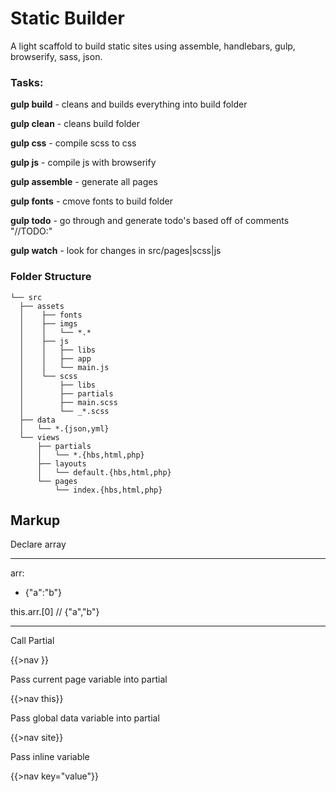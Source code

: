 # Static Builder

A light scaffold to build static sites using assemble, handlebars, gulp, browserify, sass, json.


### Tasks:

**gulp build** - cleans and builds everything into build folder

**gulp clean** - cleans build folder

**gulp css** - compile scss to css

**gulp js** - compile js with browserify

**gulp assemble** - generate all pages

**gulp fonts** - cmove fonts to build folder

**gulp todo** - go through and generate todo's based off of comments "//TODO:"

**gulp watch** - look for changes in src/pages|scss|js


### Folder Structure

```
└── src
  ├── assets
  │    ├── fonts
  │    ├── imgs
  │    │   └── *.*
  │    ├── js
  │    │   ├── libs
  │    │   ├── app
  │    │   └── main.js
  │    └── scss
  │        ├── libs
  │        ├── partials
  │        ├── main.scss
  │        └── _*.scss
  ├── data
  │   └── *.{json,yml}
  └── views
      ├── partials
      │   └── *.{hbs,html,php}
      ├── layouts
      │   └── default.{hbs,html,php}
      └── pages
          └── index.{hbs,html,php}
```

## Markup

Declare array 

---
arr:
- {"a":"b"}

this.arr.[0] // {"a","b"}

---


Call Partial

{{>nav }}

Pass current page variable into partial

{{>nav this}}

Pass global data variable into partial 

{{>nav site}}

Pass inline variable

{{>nav key="value"}}